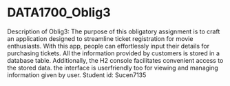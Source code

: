 # DATA1700_Oblig3
Description of Oblig3: The purpose of this obligatory assignment is to 
craft an application designed to streamline ticket registration for movie enthusiasts. With this app, people can effortlessly input their details for purchasing tickets. All the information provided by customers is stored in a  database table. Additionally, the H2 console facilitates convenient access to the stored data. the interface is userfriendly too for viewing and managing information given by user.
Student id: Sucen7135

